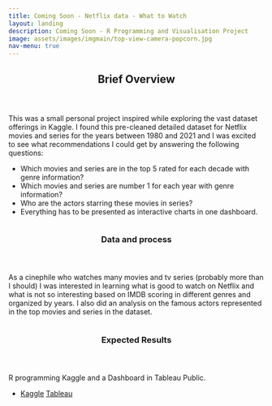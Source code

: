 ```yaml
---
title: Coming Soon - Netflix data - What to Watch
layout: landing
description: Coming Soon - R Programming and Visualisation Project
image: assets/images/imgmain/top-view-camera-popcorn.jpg
nav-menu: true
---
```


<!-- Main -->
<div id="main">

<!-- One -->
<section id="one">
	<div class="inner">
		<header class="major">
			<h2>Brief Overview</h2>
		</header>
		<p>This was a small personal project inspired while exploring the vast dataset offerings in Kaggle. I found this pre-cleaned detailed dataset for Netflix movies and series for the years between 1980 and 2021 and I was excited to see what recommendations I could get by answering the following questions:

- Which movies and series are in the top 5 rated for each decade with genre information?
- Which movies and series are number 1 for each year with genre information?
- Who are the actors starring these movies in series?
- Everything has to be presented as interactive charts in one dashboard.</p>
	</div>
</section>

<!-- Two -->
<section id="two" class="spotlights">
	<section>
		<a href="generic.html" class="image">
			<img src="{{ site.baseurl }}/assets/images/pic05.jpg" alt="" data-position="center center" />
		</a>
		<div class="content">
			<div class="inner">
				<header class="major">
					<h3>Data and process</h3>
				</header>
				<p>As a cinephile who watches many movies and tv series (probably more than I should) I was interested in learning what is good to watch on Netflix and what is not so interesting based on IMDB scoring in different genres and organized by years. I also did an analysis on the famous actors represented in the top movies and series in the dataset.</p>
			</div>
		</div>
	</section>
	<section>
		<a href="generic.html" class="image">
			<img src="{{ site.baseurl }}/assets/images/pic05.jpg" alt="" data-position="center center" />
		</a>
		<div class="content">
			<div class="inner">
				<header class="major">
					<h3>Expected Results</h3>
				</header>
				<p>R programming Kaggle and a Dashboard in Tableau Public. </p>
				<ul class="actions">
					<li>
						<a href="https://www.kaggle.com/mihaelabrankova" class="button">Kaggle</a>
						<a href="https://public.tableau.com/app/profile/mihaela.brankova5845/vizzes" class="button">Tableau</a>
					</li>
				</ul>
			</div>
		</div>
	</section>
</section>

</div>

